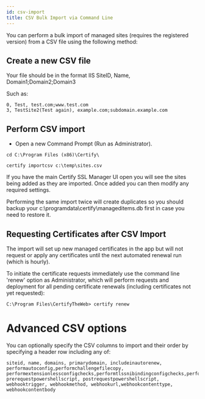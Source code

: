 ```yaml
---
id: csv-import
title: CSV Bulk Import via Command Line
---
```


You can perform a bulk import of managed sites (requires the registered version) from a CSV file using the following method:

## Create a new CSV file

Your file should be in the format IIS SiteID, Name, Domain1;Domain2;Domain3

Such as:
```
0, Test, test.com;www.test.com
3, TestSite2(Test again), example.com;subdomain.example.com

````

## Perform CSV import
- Open a new Command Prompt (Run as Administrator).

```
cd C:\Program Files (x86)\Certify\

certify importcsv c:\temp\sites.csv
```
If you have the main Certify SSL Manager UI open you will see the sites being added as they are imported. Once added you can then modify any required settings.

Performing the same import twice will create duplicates so you should backup your c:\programdata\certify\manageditems.db first in case you need to restore it.

## Requesting Certificates after CSV Import
The import will set up new managed certificates in the app but will not request or apply any certificates until the next automated renewal run (which is hourly).

To initiate the certificate requests immediately use the command line 'renew' option as Administrator, which will perform requests and deployment for all pending certificate renewals (including certificates not yet requested):

`C:\Program Files\CertifyTheWeb> certify renew`

# Advanced CSV options
You can optionally specify the CSV columns to import and their order by specifying a header row including any of:

```CSV 
siteid, name, domains, primarydomain, includeinautorenew, performautoconfig,performchallengefilecopy, performextensionlessconfigchecks,performtlssnibindingconfigchecks,performautomatedcertbinding,enablefailurenotifications, prerequestpowershellscript, postrequestpowershellscript, webhooktrigger, webhookmethod, webhookurl,webhookcontenttype, webhookcontentbody
```